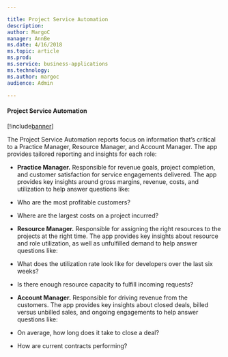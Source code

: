 ```yaml
---

title: Project Service Automation
description: 
author: MargoC
manager: AnnBe
ms.date: 4/16/2018
ms.topic: article
ms.prod: 
ms.service: business-applications
ms.technology: 
ms.author: margoc
audience: Admin

---
```

#### Project Service Automation

[!include[banner](../../../includes/banner.md)]


The Project Service Automation reports focus on information that’s critical to a
Practice Manager, Resource Manager, and Account Manager. The app provides
tailored reporting and insights for each role:

-   **Practice Manager.** Responsible for revenue goals, project completion, and
    customer satisfaction for service engagements delivered. The app provides
    key insights around gross margins, revenue, costs, and utilization to help
    answer questions like:

-   Who are the most profitable customers?

-   Where are the largest costs on a project incurred?

-   **Resource Manager.** Responsible for assigning the right resources to the
    projects at the right time. The app provides key insights about resource and
    role utilization, as well as unfulfilled demand to help answer questions
    like:

-   What does the utilization rate look like for developers over the last six
    weeks?

-   Is there enough resource capacity to fulfill incoming requests?

-   **Account Manager.** Responsible for driving revenue from the customers. The
    app provides key insights about closed deals, billed versus unbilled sales,
    and ongoing engagements to help answer questions like:

-   On average, how long does it take to close a deal?

-   How are current contracts performing?
